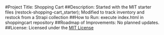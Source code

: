 #Project Title: Shopping Cart
##Description: Started with the MIT starter files (restock-shopping-cart_starter); Modified to track inventory and restock from a Strapi collection
##How to Run: execute index.html in shoppingcart repository
##Roadmap of Improvements: No planned updates.
##License: Licensed under the [MIT License](LICENSE)
